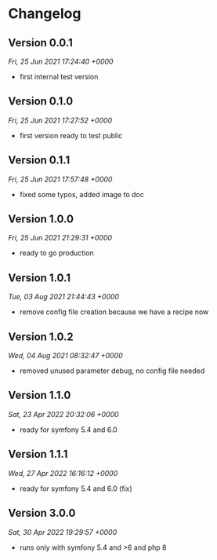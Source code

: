 # Changelog


## Version 0.0.1
*Fri, 25 Jun 2021 17:24:40 +0000*
- first internal test version


## Version 0.1.0
*Fri, 25 Jun 2021 17:27:52 +0000*
- first version ready to test public


## Version 0.1.1
*Fri, 25 Jun 2021 17:57:48 +0000*
- fixed some typos, added image to doc


## Version 1.0.0
*Fri, 25 Jun 2021 21:29:31 +0000*
- ready to go production


## Version 1.0.1
*Tue, 03 Aug 2021 21:44:43 +0000*
- remove config file creation because we have a recipe now


## Version 1.0.2
*Wed, 04 Aug 2021 08:32:47 +0000*
- removed unused parameter debug, no config file needed


## Version 1.1.0
*Sat, 23 Apr 2022 20:32:06 +0000*
- ready for symfony 5.4 and 6.0


## Version 1.1.1
*Wed, 27 Apr 2022 16:16:12 +0000*
- ready for symfony 5.4 and 6.0 (fix)


## Version 3.0.0
*Sat, 30 Apr 2022 19:29:57 +0000*
- runs only with symfony 5.4 and >6 and php 8
